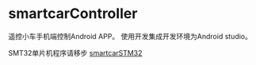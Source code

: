 # smartcarController
遥控小车手机端控制Android APP。
使用开发集成开发环境为Android studio。

SMT32单片机程序请移步 [smartcarSTM32](https://github.com/chaook/smartcarSTM32)
